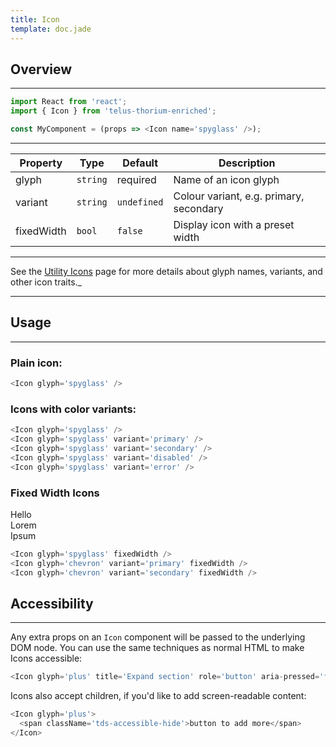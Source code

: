 ```yaml
---
title: Icon
template: doc.jade
---
```


## Overview

---

```js
import React from 'react';
import { Icon } from 'telus-thorium-enriched';

const MyComponent = (props => <Icon name='spyglass' />);
```

---

| Property   | Type     | Default     | Description                             |
|------------|----------|-------------|-----------------------------------------|
| glyph      | `string` | required    | Name of an icon glyph                   |
| variant    | `string` | `undefined` | Colour variant, e.g. primary, secondary |
| fixedWidth | `bool`   | `false`     | Display icon with a preset width        |

---

See the [Utility Icons](/3-Foundational-Elements/7-utility-icons.html) page for more details about glyph names, variants, and other icon traits._

---

## Usage

---

### Plain icon:

<span id="icon-spyglass"></span>
<script type="text/babel">
  ReactDOM.render(
    <Thorium.Icon glyph="spyglass" />,
    document.getElementById('icon-spyglass')
  );
</script>

```js
<Icon glyph='spyglass' />
```

### Icons with color variants:

<span id="icon-spyglass-noVariant"></span>
<span id="icon-spyglass-primary"></span>
<span id="icon-spyglass-secondary"></span>
<span id="icon-spyglass-disabled"></span>
<span id="icon-spyglass-error"></span>
<script type="text/babel">
  ReactDOM.render(
    <Thorium.Icon glyph="spyglass" />,
    document.getElementById('icon-spyglass-noVariant')
  );
  ReactDOM.render(
    <Thorium.Icon glyph="spyglass" variant="primary" />,
    document.getElementById('icon-spyglass-primary')
  );
  ReactDOM.render(
    <Thorium.Icon glyph="spyglass" variant="secondary" />,
    document.getElementById('icon-spyglass-secondary')
  );
  ReactDOM.render(
    <Thorium.Icon glyph="spyglass" variant="disabled" />,
    document.getElementById('icon-spyglass-disabled')
  );
  ReactDOM.render(
    <Thorium.Icon glyph="spyglass" variant="error" />,
    document.getElementById('icon-spyglass-error')
  );
</script>

```js
<Icon glyph='spyglass' />
<Icon glyph='spyglass' variant='primary' />
<Icon glyph='spyglass' variant='secondary' />
<Icon glyph='spyglass' variant='disabled' />
<Icon glyph='spyglass' variant='error' />
```

### Fixed Width Icons

<span id="icon-spyglass-fixedWidth"></span>Hello
<br>
<span id="icon-chevron-primary-fixedWidth"></span>Lorem
<br>
<span id="icon-chevron-secondary-fixedWidth"></span>Ipsum
<script type="text/babel">
  ReactDOM.render(
    <Thorium.Icon glyph="spyglass" fixedWidth="true" />,
    document.getElementById('icon-spyglass-fixedWidth')
  );
  ReactDOM.render(
    <Thorium.Icon glyph="chevron" variant="primary" fixedWidth="true" />,
    document.getElementById('icon-chevron-primary-fixedWidth')
  );
  ReactDOM.render(
    <Thorium.Icon glyph="chevron" variant="secondary" fixedWidth="true" />,
    document.getElementById('icon-chevron-secondary-fixedWidth')
  );
</script>

```js
<Icon glyph='spyglass' fixedWidth />
<Icon glyph='chevron' variant='primary' fixedWidth />
<Icon glyph='chevron' variant='secondary' fixedWidth />
```

## Accessibility

---

Any extra props on an `Icon` component will be passed to the underlying DOM node.  You can use the same techniques as normal HTML to make Icons accessible:

```js
<Icon glyph='plus' title='Expand section' role='button' aria-pressed='false' />
```

Icons also accept children, if you'd like to add screen-readable content:

```js
<Icon glyph='plus'>
  <span className='tds-accessible-hide'>button to add more</span>
</Icon>
```
